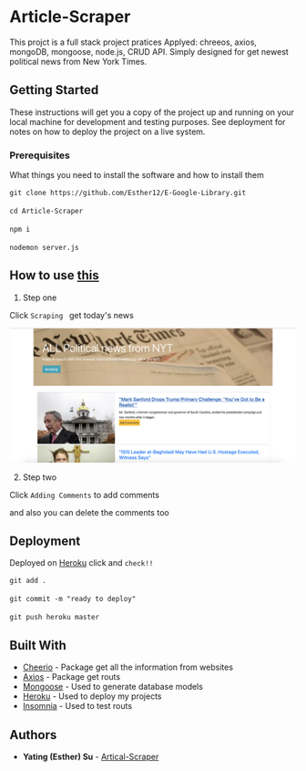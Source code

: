 # Article-Scraper

This projct is a full stack project pratices Applyed: chreeos, axios, mongoDB, mongoose, node.js, CRUD API. Simply designed for get newest political news from New York Times.

## Getting Started

These instructions will get you a copy of the project up and running on your local machine for development and testing purposes. See deployment for notes on how to deploy the project on a live system.

### Prerequisites

What things you need to install the software and how to install them

```
git clone https://github.com/Esther12/E-Google-Library.git

cd Article-Scraper

npm i

nodemon server.js
```


## How to use [this](https://article-nyt-scraper.herokuapp.com) 

1. Step one

Click `Scraping ` get today's news

![Screenshot](public/images/readme.png)

2. Step two

Click `Adding Comments` to add comments 

and also you can delete the comments too


## Deployment

Deployed on [Heroku](https://e-google-library.herokuapp.com) click and `check!!`

```
git add .

git commit -m "ready to deploy"

git push heroku master

```

## Built With

* [Cheerio](https://cheerio.js.org) - Package get all the information from websites
* [Axios](https://www.npmjs.com/package/axios) - Package get routs
* [Mongoose](https://mongoosejs.com) - Used to generate database models
* [Heroku](https://dashboard.heroku.com/apps) - Used to deploy my projects
* [Insomnia](https://support.insomnia.rest) - Used to test routs


## Authors

* **Yating (Esther) Su** - [Artical-Scraper](https://github.com/Esther12/Article-Scraper)

